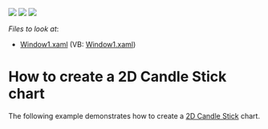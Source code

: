 <!-- default badges list -->
![](https://img.shields.io/endpoint?url=https://codecentral.devexpress.com/api/v1/VersionRange/128568982/20.1.4%2B)
[![](https://img.shields.io/badge/Open_in_DevExpress_Support_Center-FF7200?style=flat-square&logo=DevExpress&logoColor=white)](https://supportcenter.devexpress.com/ticket/details/E1685)
[![](https://img.shields.io/badge/📖_How_to_use_DevExpress_Examples-e9f6fc?style=flat-square)](https://docs.devexpress.com/GeneralInformation/403183)
<!-- default badges end -->
<!-- default file list -->
*Files to look at*:

* [Window1.xaml](./CS/Window1.xaml) (VB: [Window1.xaml](./VB/Window1.xaml))
<!-- default file list end -->
# How to create a 2D Candle Stick chart


The following example demonstrates how to create a [2D Candle Stick](https://docs.devexpress.com/WPF/6850/controls-and-libraries/charts-suite/chart-control/fundamentals/series-fundamentals/2d-series-types/financial-series/candle-stick?p=netframework) chart.
